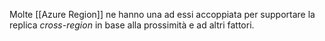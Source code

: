 Molte [[Azure Region]] ne hanno una ad essi accoppiata per supportare la replica *cross-region* in base alla prossimità e ad altri fattori.